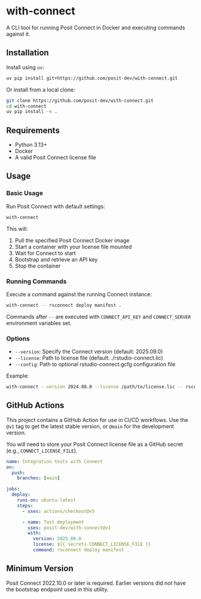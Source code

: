 # with-connect

A CLI tool for running Posit Connect in Docker and executing commands against it.

## Installation

Install using `uv`:

```bash
uv pip install git+https://github.com/posit-dev/with-connect.git
```

Or install from a local clone:

```bash
git clone https://github.com/posit-dev/with-connect.git
cd with-connect
uv pip install -e .
```

## Requirements

- Python 3.13+
- Docker
- A valid Posit Connect license file

## Usage

### Basic Usage

Run Posit Connect with default settings:

```bash
with-connect
```

This will:
1. Pull the specified Posit Connect Docker image
2. Start a container with your license file mounted
3. Wait for Connect to start
4. Bootstrap and retrieve an API key
5. Stop the container

### Running Commands

Execute a command against the running Connect instance:

```bash
with-connect -- rsconnect deploy manifest .
```

Commands after `--` are executed with `CONNECT_API_KEY` and `CONNECT_SERVER` environment variables set.

### Options

- `--version`: Specify the Connect version (default: 2025.09.0)
- `--license`: Path to license file (default: ./rstudio-connect.lic)
- `--config`: Path to optional rstudio-connect.gcfg configuration file

Example:

```bash
with-connect --version 2024.08.0 --license /path/to/license.lic -- rsconnect deploy manifest .
```

## GitHub Actions

This project contains a GitHub Action for use in CI/CD workflows. Use the `@v1` tag to get the latest stable version, or `@main` for the development version.

You will need to store your Posit Connect license file as a GitHub secret (e.g., `CONNECT_LICENSE_FILE`).

```yaml
name: Integration tests with Connect
on:
  push:
    branches: [main]

jobs:
  deploy:
    runs-on: ubuntu-latest
    steps:
      - uses: actions/checkout@v5

      - name: Test deployment
        uses: posit-dev/with-connect@v1
        with:
          version: 2025.09.0
          license: ${{ secrets.CONNECT_LICENSE_FILE }}
          command: rsconnect deploy manifest .
```

## Minimum Version

Posit Connect 2022.10.0 or later is required. Earlier versions did not have the bootstrap endpoint used in this utility.
